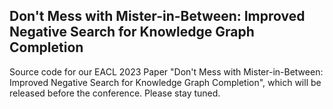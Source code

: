 ## Don't Mess with Mister-in-Between: Improved Negative Search for Knowledge Graph Completion
Source code for our EACL 2023 Paper "Don't Mess with Mister-in-Between: Improved Negative Search for Knowledge Graph Completion", which will be released before the conference. Please stay tuned.
